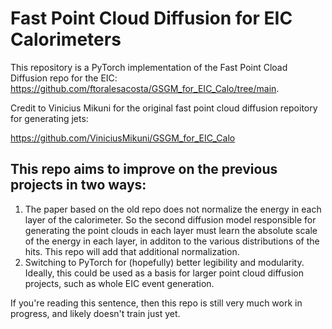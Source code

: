 
# Fast Point Cloud Diffusion for EIC Calorimeters
This repository is a PyTorch implementation of the Fast Point Cload Diffusion repo for the EIC: https://github.com/ftoralesacosta/GSGM_for_EIC_Calo/tree/main.

Credit to Vinicius Mikuni for the original fast point cloud diffusion repoitory for generating jets:

https://github.com/ViniciusMikuni/GSGM_for_EIC_Calo

## This repo aims to improve on the previous projects in two ways:

1. The paper based on the old repo does not normalize the energy in each layer of the calorimeter. So the second diffusion model responsible for generating the point clouds in each layer must learn the absolute scale of  the energy in each layer, in additon to the various distributions of  the hits. This repo will add that additional normalization.
2. Switching to PyTorch for (hopefully) better legibility and modularity. Ideally, this could be used as a basis for larger point cloud diffusion projects, such as whole EIC event generation.


If you're reading this sentence, then this repo is still very much work in progress, and likely doesn't train just yet.
